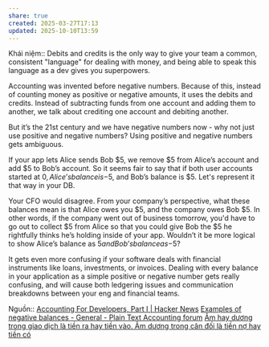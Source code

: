 ```yaml
---
share: true
created: 2025-03-27T17:13
updated: 2025-10-10T13:59
---
```

Khái niệm:: 
Debits and credits is the only way to give your team a common, consistent "language" for dealing with money, and being able to speak this language as a dev gives you superpowers.

Accounting was invented before negative numbers. Because of this, instead of counting money as positive or negative amounts, it uses the debits and credits. Instead of subtracting funds from one account and adding them to another, we talk about crediting one account and debiting another.

But it’s the 21st century and we have negative numbers now - why not just use positive and negative numbers? Using positive and negative numbers gets ambiguous.

If your app lets Alice sends Bob $5, we remove $5 from Alice’s account and add $5 to Bob’s account. So it seems fair to say that if both user accounts started at $0, Alice’s balance is -$5, and Bob’s balance is $5. Let's represent it that way in your DB.

Your CFO would disagree. From your company’s perspective, what these balances mean is that Alice owes you $5, and the company owes Bob $5. In other words, if the company went out of business tomorrow, you'd have to go out to collect $5 from Alice so that you could give Bob the $5 he rightfully thinks he’s holding inside of your app. Wouldn’t it be more logical to show Alice’s balance as $5 and Bob’s balance as -$5?

It gets even more confusing if your software deals with financial instruments like loans, investments, or invoices. Dealing with every balance in your application as a simple positive or negative number gets really confusing, and will cause both ledgering issues and communication breakdowns between your eng and financial teams.

Nguồn:: [Accounting For Developers, Part I \| Hacker News](https://news.ycombinator.com/item?id=32495724)
[Examples of negative balances - General - Plain Text Accounting forum](https://forum.plaintextaccounting.org/t/examples-of-negative-balances/638?u=ooker)
[Âm hay dương trong giao dịch là tiền ra hay tiền vào. Âm dương trong cân đối là tiền nợ hay tiền có](../../../../%F0%9F%93%90D%E1%BB%B1%20%C3%A1n/Gi%C3%BAp%20nhau%20tho%C3%A1t%20n%E1%BB%A3/Ng%C6%B0%E1%BB%9Di%20th%E1%BB%A5%20h%C6%B0%E1%BB%9Fng/L%C3%BD%20Minh%20Nh%E1%BA%ADt/%C3%82m%20hay%20d%C6%B0%C6%A1ng%20trong%20giao%20d%E1%BB%8Bch%20l%C3%A0%20ti%E1%BB%81n%20ra%20hay%20ti%E1%BB%81n%20v%C3%A0o.%20%C3%82m%20d%C6%B0%C6%A1ng%20trong%20c%C3%A2n%20%C4%91%E1%BB%91i%20l%C3%A0%20ti%E1%BB%81n%20n%E1%BB%A3%20hay%20ti%E1%BB%81n%20c%C3%B3.md)
